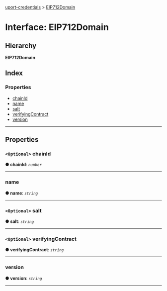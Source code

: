 [uport-credentials](../README.md) > [EIP712Domain](../interfaces/eip712domain.md)

# Interface: EIP712Domain

## Hierarchy

**EIP712Domain**

## Index

### Properties

* [chainId](eip712domain.md#chainid)
* [name](eip712domain.md#name)
* [salt](eip712domain.md#salt)
* [verifyingContract](eip712domain.md#verifyingcontract)
* [version](eip712domain.md#version)

---

## Properties

<a id="chainid"></a>

### `<Optional>` chainId

**● chainId**: *`number`*

___
<a id="name"></a>

###  name

**● name**: *`string`*

___
<a id="salt"></a>

### `<Optional>` salt

**● salt**: *`string`*

___
<a id="verifyingcontract"></a>

### `<Optional>` verifyingContract

**● verifyingContract**: *`string`*

___
<a id="version"></a>

###  version

**● version**: *`string`*

___

